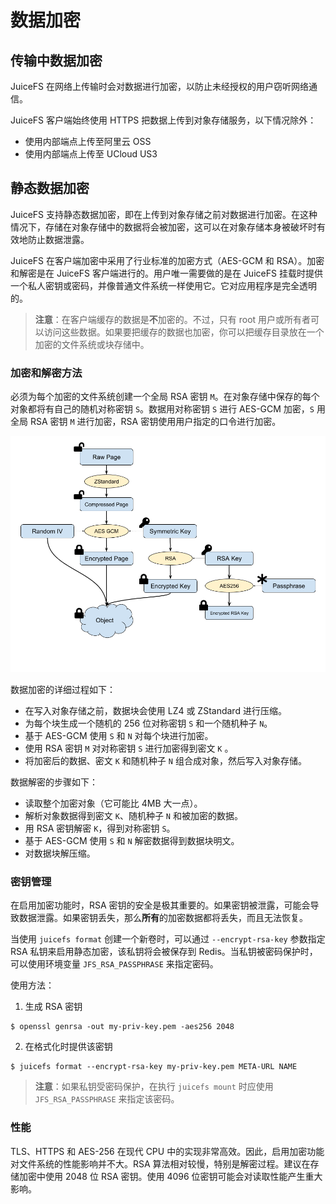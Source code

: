 # 数据加密

## 传输中数据加密

JuiceFS 在网络上传输时会对数据进行加密，以防止未经授权的用户窃听网络通信。

JuiceFS 客户端始终使用 HTTPS 把数据上传到对象存储服务，以下情况除外：

- 使用内部端点上传至阿里云 OSS
- 使用内部端点上传至 UCloud US3


## 静态数据加密

JuiceFS 支持静态数据加密，即在上传到对象存储之前对数据进行加密。在这种情况下，存储在对象存储中的数据将会被加密，这可以在对象存储本身被破坏时有效地防止数据泄露。

JuiceFS 在客户端加密中采用了行业标准的加密方式（AES-GCM 和 RSA）。加密和解密是在 JuiceFS 客户端进行的。用户唯一需要做的是在 JuiceFS 挂载时提供一个私人密钥或密码，并像普通文件系统一样使用它。它对应用程序是完全透明的。

> **注意**：在客户端缓存的数据是**不**加密的。不过，只有 root 用户或所有者可以访问这些数据。如果要把缓存的数据也加密，你可以把缓存目录放在一个加密的文件系统或块存储中。


### 加密和解密方法

必须为每个加密的文件系统创建一个全局 RSA 密钥 `M`。在对象存储中保存的每个对象都将有自己的随机对称密钥 `S`。数据用对称密钥 `S` 进行 AES-GCM 加密，`S` 用全局 RSA 密钥 `M` 进行加密，RSA 密钥使用用户指定的口令进行加密。

![Encryption At-rest](images/encryption.png)

数据加密的详细过程如下：

- 在写入对象存储之前，数据块会使用 LZ4 或 ZStandard 进行压缩。
- 为每个块生成一个随机的 256 位对称密钥 `S` 和一个随机种子 `N`。
- 基于 AES-GCM 使用 `S` 和 `N` 对每个块进行加密。
- 使用 RSA 密钥 `M` 对对称密钥 `S` 进行加密得到密文 `K` 。
- 将加密后的数据、密文 `K` 和随机种子 `N` 组合成对象，然后写入对象存储。

数据解密的步骤如下：

- 读取整个加密对象（它可能比 4MB 大一点）。
- 解析对象数据得到密文 `K`、随机种子 `N` 和被加密的数据。
- 用 RSA 密钥解密 `K`，得到对称密钥 `S`。
- 基于 AES-GCM 使用 `S` 和 `N` 解密数据得到数据块明文。
- 对数据块解压缩。


### 密钥管理

在启用加密功能时，RSA 密钥的安全是极其重要的。如果密钥被泄露，可能会导致数据泄露。如果密钥丢失，那么**所有**的加密数据都将丢失，而且无法恢复。

当使用 `juicefs format` 创建一个新卷时，可以通过 `--encrypt-rsa-key` 参数指定 RSA 私钥来启用静态加密，该私钥将会被保存到 Redis。当私钥被密码保护时，可以使用环境变量 `JFS_RSA_PASSPHRASE` 来指定密码。

使用方法：

1. 生成 RSA 密钥

```shell
$ openssl genrsa -out my-priv-key.pem -aes256 2048
```

2. 在格式化时提供该密钥

```shell
$ juicefs format --encrypt-rsa-key my-priv-key.pem META-URL NAME
```

> **注意**：如果私钥受密码保护，在执行 `juicefs mount` 时应使用 `JFS_RSA_PASSPHRASE` 来指定该密码。


### 性能

TLS、HTTPS 和 AES-256 在现代 CPU 中的实现非常高效。因此，启用加密功能对文件系统的性能影响并不大。RSA 算法相对较慢，特别是解密过程。建议在存储加密中使用 2048 位 RSA 密钥。使用 4096 位密钥可能会对读取性能产生重大影响。
